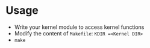 # Usage
- Write your kernel module to access kernel functions
- Modify the content of `Makefile`: `KDIR =<Kernel DIR>` 
- `make` 
